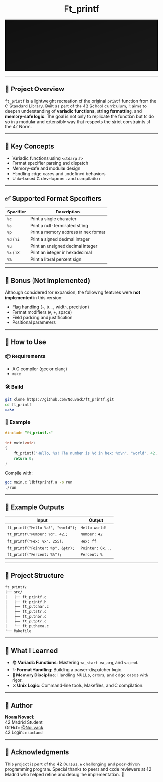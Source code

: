 
<h1 align="center">Ft_printf</h1>

<p align="center">
  <img src="./banner.svg" alt="ft_printf banner"/>
</p>


---

## 🧠 Project Overview

`ft_printf` is a lightweight recreation of the original `printf` function from the C Standard Library. Built as part of the 42 School curriculum, it aims to deepen understanding of **variadic functions**, **string formatting**, and **memory-safe logic**. The goal is not only to replicate the function but to do so in a modular and extensible way that respects the strict constraints of the 42 Norm.

---

## 🔑 Key Concepts

- Variadic functions using `<stdarg.h>`
- Format specifier parsing and dispatch
- Memory-safe and modular design
- Handling edge cases and undefined behaviors
- Unix-based C development and compilation

---

## ✅ Supported Format Specifiers

| Specifier | Description                            |
|-----------|----------------------------------------|
| `%c`      | Print a single character               |
| `%s`      | Print a null-terminated string         |
| `%p`      | Print a memory address in hex format   |
| `%d` / `%i` | Print a signed decimal integer       |
| `%u`      | Print an unsigned decimal integer      |
| `%x` / `%X` | Print an integer in hexadecimal      |
| `%%`      | Print a literal percent sign           |

---

## 🚫 Bonus (Not Implemented)

Although considered for expansion, the following features were **not implemented** in this version:

- Flag handling (`-`, `0`, `.`, width, precision)
- Format modifiers (`#`, `+`, space)
- Field padding and justification
- Positional parameters

---

## 🧪 How to Use

### 📦 Requirements

- A C compiler (gcc or clang)
- `make`

### 🛠️ Build

```bash
git clone https://github.com/Nouvack/ft_printf.git
cd ft_printf
make
```

### 📄 Example

```c
#include "ft_printf.h"

int main(void)
{
    ft_printf("Hello, %s! The number is %d in hex: %x\n", "world", 42, 42);
    return 0;
}
```

Compile with:

```bash
gcc main.c libftprintf.a -o run
./run
```

---

## 🧩 Example Outputs

| Input                                         | Output                       |
|----------------------------------------------|------------------------------|
| `ft_printf("Hello %s!", "world");`           | `Hello world!`               |
| `ft_printf("Number: %d", 42);`               | `Number: 42`                 |
| `ft_printf("Hex: %x", 255);`                 | `Hex: ff`                    |
| `ft_printf("Pointer: %p", &ptr);`            | `Pointer: 0x...`             |
| `ft_printf("Percent: %%");`                  | `Percent: %`                 |

---

## 🧱 Project Structure

```
ft_printf/
├── src/
│   ├── ft_printf.c
│   ├── ft_printf.h
│   ├── ft_putchar.c
│   ├── ft_putstr.c
│   ├── ft_putnbr.c
│   ├── ft_putptr.c
│   └── ft_puthexa.c
└── Makefile
```

---

## 🧠 What I Learned

- 📚 **Variadic Functions**: Mastering `va_start`, `va_arg`, and `va_end`.
- ✨ **Format Handling**: Building a parser-dispatcher logic.
- 🧼 **Memory Discipline**: Handling NULLs, errors, and edge cases with rigor.
- ⚔️ **Unix Logic**: Command-line tools, Makefiles, and C compilation.

---

## 👤 Author

**Noam Novack**  
42 Madrid Student  
GitHub: [@Nouvack](https://github.com/Nouvack)  
42 Login: `nsantand`

---

## 💬 Acknowledgments

This project is part of the [42 Cursus](https://42.fr/en/homepage/), a challenging and peer-driven programming program. Special thanks to peers and code reviewers at 42 Madrid who helped refine and debug the implementation. 🙌
